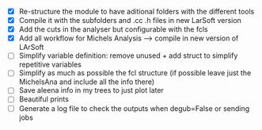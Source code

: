 * [x] Re-structure the module to have aditional folders with the different tools
* [x] Compile it with the subfolders and .cc .h files in new LarSoft version
* [x] Add the cuts in the analyser but configurable with the fcls
* [x] Add all workflow for Michels Analysis --> compile in new version of LArSoft
* [ ] Simplify variable definition: remove unused + add struct to simplify repetitive variables
* [ ] Simplify as much as possible the fcl structure (if possible leave just the MichelsAna and include all the info there)
* [ ] Save aleena info in my trees to just plot later
* [ ] Beautiful prints 
* [ ] Generate a log file to check the outputs when degub=False or sending jobs